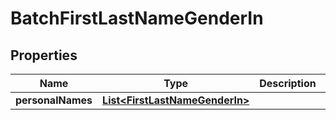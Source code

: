 
# BatchFirstLastNameGenderIn

## Properties
Name | Type | Description | Notes
------------ | ------------- | ------------- | -------------
**personalNames** | [**List&lt;FirstLastNameGenderIn&gt;**](FirstLastNameGenderIn.md) |  |  [optional]



